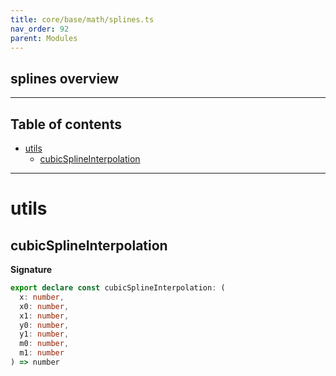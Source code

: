 ```yaml
---
title: core/base/math/splines.ts
nav_order: 92
parent: Modules
---
```


## splines overview

---

<h2 class="text-delta">Table of contents</h2>

- [utils](#utils)
  - [cubicSplineInterpolation](#cubicsplineinterpolation)

---

# utils

## cubicSplineInterpolation

**Signature**

```ts
export declare const cubicSplineInterpolation: (
  x: number,
  x0: number,
  x1: number,
  y0: number,
  y1: number,
  m0: number,
  m1: number
) => number
```
